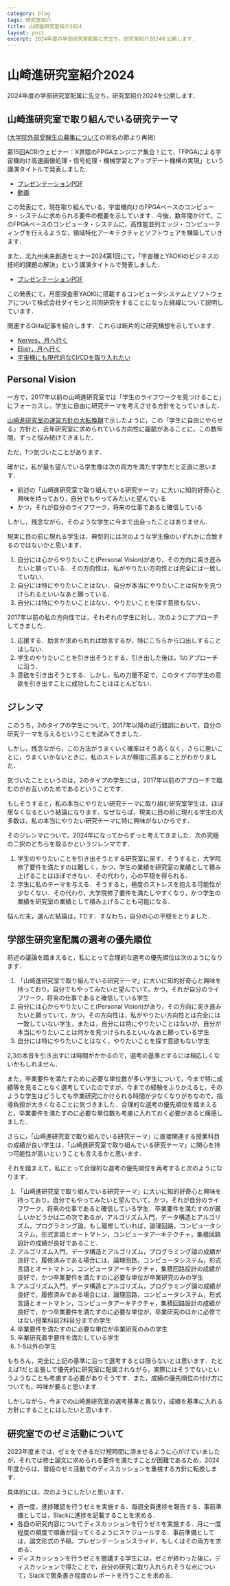 ```yaml
---
category: blog
tags: 研究室紹介
title: 山崎進研究室紹介2024
layout: post
excerpt: 2024年度の学部研究室配属に先立ち，研究室紹介2024を公開します．
---
```

# 山崎進研究室紹介2024

2024年度の学部研究室配属に先立ち，研究室紹介2024を公開します．

## 山崎進研究室で取り組んでいる研究テーマ

([大学院外部受験生の募集について](https://zacky1972.github.io/blog/2024/01/02/recruitment-of-graduate-students.html)の同名の節より再掲)

第15回ACRiウェビナー：X界隈のFPGAエンジニア集合！にて，「FPGAによる宇宙機向け高速画像処理・信号処理・機械学習とアップデート機構の実現」という講演タイトルで発表しました．

* [プレゼンテーションPDF](https://researchmap.jp/zacky1972/misc/44302303)
* [動画](https://www.youtube.com/live/d1o-pCeE0zw?si=jAehQvvLRCWiPg-A&t=4877)

この発表にて，現在取り組んでいる，宇宙機向けのFPGAベースのコンピュータ・システムに求められる要件の概要を示しています．今後，数年間かけて，このFPGAベースのコンピュータ・システムに，高性能並列エッジ・コンピューティングを行えるような，領域特化アーキテクチャとソフトウェアを構築していきます．

また，北九州未来創造セミナー2024第1回にて，「宇宙機とYAOKIのビジネスの技術的課題の解決」という講演タイトルで発表しました．

* [プレゼンテーションPDF](https://researchmap.jp/zacky1972/misc/44537283)

この発表にて，月面探査車YAOKIに搭載するコンピュータシステムとソフトウェアについて株式会社ダイモンと共同研究をすることになった経緯について説明しています．

関連するQiita記事を紹介します．これらは断片的に研究構想を示しています．

* [Nerves，月へ行く](https://qiita.com/zacky1972/items/b9bde6aa6724960340ab)
* [Elixir，月へ行く](https://qiita.com/zacky1972/items/2f2ff987072a0268652b)
* [宇宙機にも現代的なCI/CDを取り入れたい](https://qiita.com/zacky1972/items/80fb9aa1b5bf3641f0a5)

## Personal Vision

一方で，2017年以前の山崎進研究室では「学生のライフワークを見つけること」にフォーカスし，学生に自由に研究テーマを考えさせる方針をとっていました．

[山崎進研究室の運営方針の大転換期](https://zacky1972.github.io/blog/2024/01/01/policy-of-zackylab.html)で示したように，この「学生に自由にやらせる」方針と，近年研究室に求められている方向性に齟齬があることに，この数年間，ずっと悩み続けてきました．

ただ，1つ気づいたことがあります．

確かに，私が最も望んでいる学生像は次の両方を満たす学生だと正直に思います．

* 前述の「山崎進研究室で取り組んでいる研究テーマ」に大いに知的好奇心と興味を持っており，自分でもやってみたいと望んでいる
* かつ，それが自分のライフワーク，将来の仕事であると確信している

しかし，残念ながら，そのような学生に今まで出会ったことはありません．

現実に目の前に現れる学生は，典型的には次のような学生像のいずれかに合致するのではないかと思います．

1. 自分には心からやりたいこと(Personal Vision)があり，その方向に突き進みたいと願っている．その方向性は，私がやりたい方向性とは完全には一致していない．
2. 自分には特にやりたいことはない．自分が本当にやりたいことは何かを見つけられるといいなあと願っている．
3. 自分には特にやりたいことはない．やりたいことを探す意欲もない．

2017年以前の私の方向性では，それぞれの学生に対し，次のようにアプローチしてきました．

1. 応援する．助言が求められれば助言するが，特にこちらから口出しすることはしない．
2. 学生のやりたいことを引き出そうとする．引き出した後は，1のアプローチに沿う．
3. 意欲を引き出そうとする．しかし，私の力量不足で，このタイプの学生の意欲を引き出すことに成功したことはほとんどない．

## ジレンマ

このうち，2のタイプの学生について，2017年以降の試行錯誤において，自分の研究テーマを与えるということを試みてきました．

しかし，残念ながら，この方法がうまくいく確率はそう高くなく，さらに悪いことに，うまくいかないときに，私のストレスが極度に高まることがわかりました．

気づいたことというのは，2のタイプの学生には，2017年以前のアプローチで臨むのがお互いのためであるということです．

もしそうすると，私の本当にやりたい研究テーマに取り組む研究室学生は，ほぼ居なくなるという結論になります．なぜならば，現実に目の前に現れる学生の大多数は，私の本当にやりたい研究テーマに特に興味がないからです．

そのジレンマについて，2024年になってからずっと考えてきました．次の究極の二択のどちらを取るかというジレンマです．

1. 学生のやりたいことを引き出そうとする研究室に戻す．そうすると，大学院修了要件を満たすのは難しく，かつ，学生の業績を研究室の業績として積み上げることはほぼできない．その代わり，心の平穏を得られる．
2. 学生に私のテーマを与える．そうすると，極度のストレスを抱える可能性が少なくない．その代わり，大学院修了要件を満たしやすくなり，かつ学生の業績を研究室の業績として積み上げることも可能になる．

悩んだ末，選んだ結論は，1です．すなわち，自分の心の平穏をとりました．

## 学部生研究室配属の選考の優先順位

前述の議論を踏まえると，私にとって合理的な選考の優先順位は次のようになります．

1. 「山崎進研究室で取り組んでいる研究テーマ」に大いに知的好奇心と興味を持っており，自分でもやってみたいと望んでいて，かつ，それが自分のライフワーク，将来の仕事であると確信している学生
2. 自分には心からやりたいこと(Personal Vision)があり，その方向に突き進みたいと願っていて，かつ，その方向性は，私がやりたい方向性とは完全には一致していない学生，または，自分には特にやりたいことはないが，自分が本当にやりたいことは何かを見つけられるといいなあと願っている学生
3. 自分には特にやりたいことはなく，やりたいことを探す意欲もない学生

2,3の本音を引き出すには時間がかかるので，選考の基準とするには相応しくないかもしれません．

また，卒業要件を満たすために必要な単位数が多い学生について，今まで特に成績等を見ることなく選考していたのですが，今までの経験をふりかえると，そのような学生はどうしても卒業研究にかけられる時間が少なくなりがちなので，指導負担が大きくなることに気づきました．合理的な選考の優先順位を踏まえると，卒業要件を満たすのに必要な単位数も考慮に入れておく必要があると痛感しました．

さらに，「山崎進研究室で取り組んでいる研究テーマ」に直接関連する授業科目の成績が良い学生は，「山崎進研究室で取り組んでいる研究テーマ」に関心を持つ可能性が高いということも言えるかと思います．

それを踏まえて，私にとって合理的な選考の優先順位を再考すると次のようになります．

1. 「山崎進研究室で取り組んでいる研究テーマ」に大いに知的好奇心と興味を持っており，自分でもやってみたいと望んでいて，かつ，それが自分のライフワーク，将来の仕事であると確信している学生．卒業要件を満たすのが厳しいかどうかは二の次であるが，アルゴリズム入門，データ構造とアルゴリズム，プログラミング論，もし履修していれば，論理回路，コンピュータシステム，形式言語とオートマトン，コンピュータアーキテクチャ，集積回路設計の成績が良好であること．
2. アルゴリズム入門，データ構造とアルゴリズム，プログラミング論の成績が良好で，履修済みである場合には，論理回路，コンピュータシステム，形式言語とオートマトン，コンピュータアーキテクチャ，集積回路設計の成績が良好で，かつ卒業要件を満たすのに必要な単位が卒業研究のみの学生
3. アルゴリズム入門，データ構造とアルゴリズム，プログラミング論の成績が良好で，履修済みである場合には，論理回路，コンピュータシステム，形式言語とオートマトン，コンピュータアーキテクチャ，集積回路設計の成績が良好で，かつ卒業要件を満たすのに必要な単位が，卒業研究のほかに必修ではない授業科目2科目分までの学生
4. 卒業要件を満たすのに必要な単位が卒業研究のみの学生
5. 卒業研究着手要件を満たしている学生
6. 1-5以外の学生

もちろん，完全に上記の基準に沿って選考するとは限らないとは思います．たとえば1だと主張して優先的に研究室に配属されながら，実際にはそうでないというようなことも考慮する必要がありそうです．また，成績の優先順位の付け方についても，吟味が要ると思います．

しかしながら，今までの山崎進研究室の選考基準と異なり，成績を基準に入れる方針にすることにはしたいと思います．

## 研究室でのゼミ活動について

2023年度までは，ゼミをできるだけ短時間に済ませるように心がけていましたが，それでは修士論文に求められる要件を満たすことが困難であるため，2024年度からは，普段のゼミ活動でのディスカッションを重視する方針に転換します．

具体的には，次のようにしたいと思います．

* 週一度，進捗確認を行うゼミを実施する．毎週全員進捗を報告する．事前準備としては，Slackに進捗を記載することを求める．
* 各自の研究内容についてディスカッションを行うゼミを実施する．月に一度程度の頻度で順番が回ってくるようにスケジュールする．事前準備としては，論文形式の予稿，プレゼンテーションスライド，もしくはその両方を求める．
* ディスカッションを行うゼミを聴講する学生には，ゼミが終わった後に，ディスカッションで得たことで，自分の研究に取り入れられそうな点について，Slackで箇条書き程度のレポートを行うことを求める．

